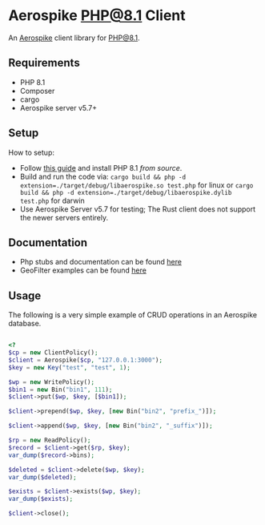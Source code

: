 # Aerospike PHP@8.1 Client

An [Aerospike](https://www.aerospike.com/) client library for PHP@8.1.

## Requirements

* PHP 8.1
* Composer
* cargo
* Aerospike server v5.7+ 

## Setup

How to setup:
* Follow [this guide](https://davidcole1340.github.io/ext-php-rs/getting-started/installation.html) and install PHP 8.1 *from source*.
* Build and run the code via: `cargo build && php -d extension=./target/debug/libaerospike.so test.php` for linux or `cargo build && php -d extension=./target/debug/libaerospike.dylib test.php` for darwin
* Use Aerospike Server v5.7 for testing; The Rust client does not support the newer servers entirely.

## Documentation
* Php stubs and documentation can be found [here](https://github.com/aerospike/php-client/php-rs/php_code_stubs/php_stubs.php)
* GeoFilter examples can be found [here](https://github.com/aerospike/php-client/php-rs/examples/geoQueryFilter.php)

## Usage
The following is a very simple example of CRUD operations in an Aerospike database.

```php

<?
$cp = new ClientPolicy();
$client = Aerospike($cp, "127.0.0.1:3000");
$key = new Key("test", "test", 1);

$wp = new WritePolicy();
$bin1 = new Bin("bin1", 111);
$client->put($wp, $key, [$bin1]);

$client->prepend($wp, $key, [new Bin("bin2", "prefix_")]);

$client->append($wp, $key, [new Bin("bin2", "_suffix")]);

$rp = new ReadPolicy();
$record = $client->get($rp, $key);
var_dump($record->bins);

$deleted = $client->delete($wp, $key);
var_dump($deleted);

$exists = $client->exists($wp, $key);
var_dump($exists);

$client->close();

```





